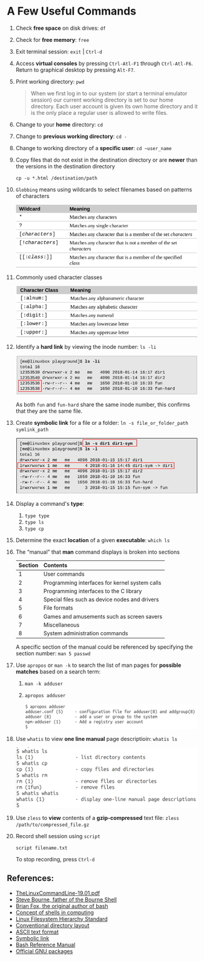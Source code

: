 # A Few Useful Commands

1. Check **free space** on disk drives: `df`
2. Check for **free memory**: `free`
3. Exit terminal session: `exit` | `Ctrl-d` 
4. Access **virtual consoles** by pressing `Ctrl-Atl-F1` through `Ctrl-Atl-F6`. Return to graphical desktop by pressing `Alt-F7`.
5. Print working directory: `pwd`

    > When we first log in to our system (or start a terminal emulator session) our current working directory is set to our home directory. Each user account is given its own home directory and it is the only place a regular user is allowed to write files.

6. Change to your **home** directory: `cd`
7. Change to **previous working directory**: `cd -`
8.  Change to working directory of a **specific user**: `cd ~user_name`
9.  Copy files that do not exist in the destination directory or are **newer** than the versions in the destination directory

        cp -u *.html /destination/path

10. `Globbing` means using wildcards to select filenames based on patterns of characters

    ![Wildcards](../image/bash_scripting/5_wildcards.png)

11. Commonly used character classes

    ![Character classes](../image/bash_scripting/5b_character_class.png)

12. Identify a **hard link** by viewing the inode number: `ls -li`

    ![Identify a hard link](../image/bash_scripting/6_hard_link.png)

    As both `fun` and `fun-hard` share the same inode number, this confirms that they are the same file.

13. Create **symbolic link** for a file or a folder: `ln -s file_or_folder_path symlink_path`

    ![Create a symbolic link, or, symlink](../image/bash_scripting/6b_symbolic_link.png)

14. Display a command's **type**: 
    1.  `type type`
    2.  `type ls`
    3.  `type cp`

15. Determine the exact **location** of a given **executable**: `which ls`
16. The “manual” that **man** command displays is broken into sections

    Section | Contents
    --- | ---
    1 | User commands
    2 | Programming interfaces for kernel system calls
    3 | Programming interfaces to the C library
    4 | Special files such as device nodes and drivers
    5 | File formats
    6 | Games and amusements such as screen savers
    7 | Miscellaneous
    8 | System administration commands

    A specific section of the manual could be referenced by specifying the section number: `man 5 passwd`

17. Use `apropos` or `man -k` to search the list of man pages for **possible matches** based on a search term: 
    1. `man -k adduser`
    2. `apropos adduser`

        ![apropos](../image/bash_scripting/7_apropos.png)

18. Use `whatis` to view **one line manual** page descriptioin: `whatis ls`

    ![whatis](../image/bash_scripting/8_whatis.png)

19. Use `zless` to **view** contents of a **gzip-compressed** text file: `zless /path/to/compressed_file.gz`
20. Record shell session using `script`

        script filename.txt

    To stop recording, press `Ctrl-d`

## References:

* [TheLinuxCommandLine-19.01.pdf](http://sourceforge.net/projects/linuxcommand/files/TLCL/19.01/TLCL-19.01.pdf/download)
* [Steve Bourne, father of the Bourne Shell](https://en.wikipedia.org/wiki/Stephen_R._Bourne)
* [Brian Fox, the original author of bash](https://en.wikipedia.org/wiki/Brian_Fox_(computer_programmer))
* [Concept of shells in computing](https://en.wikipedia.org/wiki/Shell_(computing))
* [Linux Filesystem Hierarchy Standard](https://www.pathname.com/fhs/)
* [Conventional directory layout](https://en.wikipedia.org/wiki/Unix_filesystem#Conventional_directory_layout)
* [ASCII text format](https://en.wikipedia.org/wiki/ASCII)
* [Symbolic link](https://en.wikipedia.org/wiki/Symbolic_link)
* [Bash Reference Manual](http://www.gnu.org/savannah-checkouts/gnu/bash/manual/bash.html)
* [Official GNU packages](http://www.gnu.org/manual/manual.html)